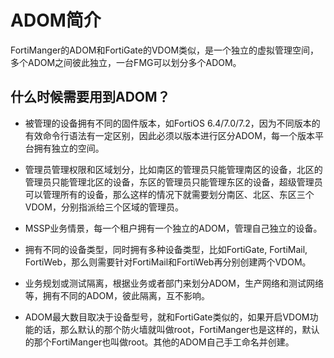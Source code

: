 # ADOM简介

FortiManger的ADOM和FortiGate的VDOM类似，是一个独立的虚拟管理空间，多个ADOM之间彼此独立，一台FMG可以划分多个ADOM。

## 什么时候需要用到ADOM？

- 被管理的设备拥有不同的固件版本，如FortiOS 6.4/7.0/7.2，因为不同版本的有效命令行语法有一定区别，因此必须以版本进行区分ADOM，每一个版本平台拥有独立的空间。

- 管理员管理权限和区域划分，比如南区的管理员只能管理南区的设备，北区的管理员只能管理北区的设备，东区的管理员只能管理东区的设备，超级管理员可以管理所有的设备，那么这样的情况下就需要划分南区、北区、东区三个VDOM，分别指派给三个区域的管理员。

- MSSP业务情景，每一个租户拥有一个独立的ADOM，管理自己独立的设备。

- 拥有不同的设备类型，同时拥有多种设备类型，比如FortiGate, FortiMail, FortiWeb，那么则需要针对FortiMail和FortiWeb再分别创建两个VDOM。

- 业务规划或测试隔离，根据业务或者部门来划分ADOM，生产网络和测试网络等，拥有不同的ADOM，彼此隔离，互不影响。

- ADOM最大数目取决于设备型号，就和FortiGate类似的，如果开启VDOM功能的话，那么默认的那个防火墙就叫做root，FortiManger也是这样的，默认的那个FortiManger也叫做root。其他的ADOM自己手工命名并创建。
